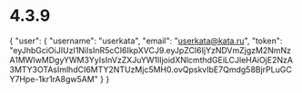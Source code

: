 # 4.3.9
{
    "user": {
        "username": "userkata",
        "email": "userkata@kata.ru",
        "token": "eyJhbGciOiJIUzI1NiIsInR5cCI6IkpXVCJ9.eyJpZCI6IjYzNDVmZjgzM2NmNzA1MWIwMDgyYWM3YyIsInVzZXJuYW1lIjoidXNlcmthdGEiLCJleHAiOjE2NzA3MTY3OTAsImlhdCI6MTY2NTUzMjc5MH0.ovQpskvIbE7Qmdg58BjrPLuGCY7Hpe-1kr1rA8gw5AM"
    }
}
